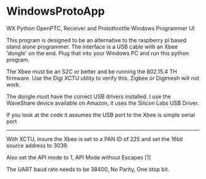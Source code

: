 # WindowsProtoApp

WX Python OpenPTC, Receiver and Protothrottle Windows Programmer UI

This program is designed to be an alternative to the raspberry pi based stand alone programmer.  The interface is a USB cable with an Xbee 'dongle' on the end. Plug that into your Windows PC and run this python program.

The Xbee must be an S2C or better and be running the 802.15.4 TH firmware. Use the Digi XCTU utility to verify this. Zigbee or Digimesh will not work.

The dongle must have the correct USB drivers installed.  I use the WaveShare device available on Amazon, it uses the Silicon Labs USB Driver.

If you look at the code it assumes the USB port to the Xbee is simple serial port

----------------------------------------------------------------------------------

With XCTU, insure the Xbee is set to a PAN ID of 225 and set the 16bit source address to 3039.

Also set the API mode to 1, API Mode without Escapes [1]

The UART baud rate needs to be 38400, No Parity, One stop bit.



